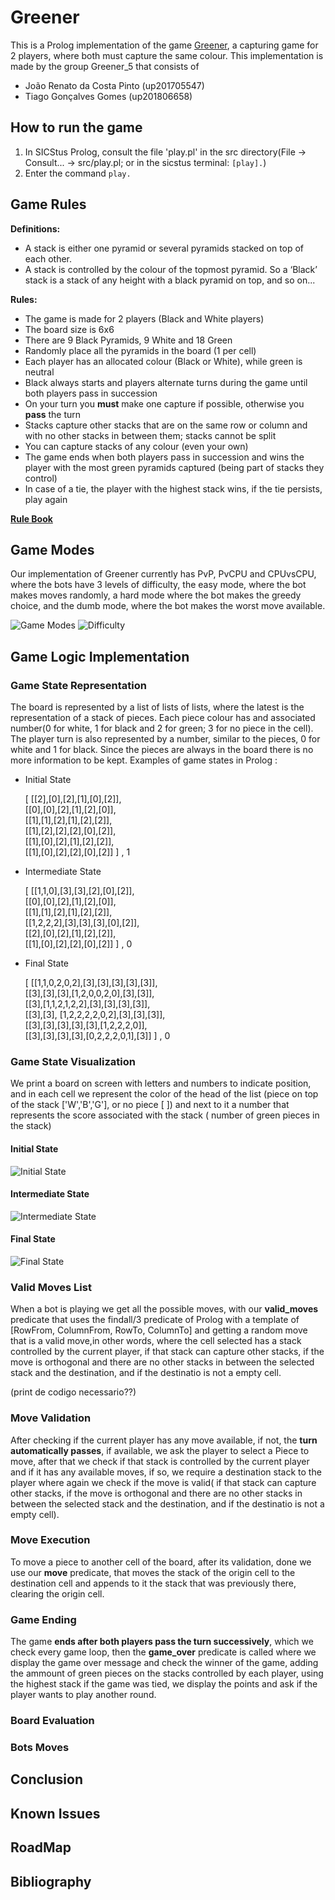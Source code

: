 # Greener

This is a Prolog implementation of the game [Greener](https://nestorgames.com/#green_detail), a capturing game for 2 players, where both must capture the same colour.
This implementation is made by the group Greener_5 that consists of

- João Renato da Costa Pinto (up201705547)
- Tiago Gonçalves Gomes (up201806658)

## How to run the game

1. In SICStus Prolog, consult the file 'play.pl' in the src directory(File -> Consult... -> src/play.pl; or in the sicstus terminal: `[play].`)
2. Enter the command `play.`

## Game Rules

**Definitions:**

- A stack is either  one pyramid or several pyramids stacked on top of each other.
- A stack is controlled by the colour of the topmost pyramid. So a ‘Black’ stack is a stack of any height with a black pyramid on top, and so on...

**Rules:**

- The game is made for 2 players (Black and White players)
- The board size is 6x6
- There are 9 Black Pyramids, 9 White and 18 Green
- Randomly place all the pyramids in the board (1 per cell)
- Each player has an allocated colour (Black or White), while green is neutral
- Black always starts and players alternate turns during the game until both players pass in succession
- On your turn you **must** make one capture if possible, otherwise you **pass** the turn
- Stacks capture other stacks that are on the same row or column and with no other stacks in between them; stacks cannot be split
- You can capture stacks of any colour (even your own)
- The game ends when both players pass in succession and wins the player with the most green pyramids captured (being part of stacks they control)
- In case of a tie, the player with the highest stack wins, if the tie persists, play again

[**Rule Book**](https://nestorgames.com/rulebooks/GREENGREENERGREENEST_EN.pdf)

## Game Modes

Our implementation of Greener currently has PvP, PvCPU and CPUvsCPU, where the bots have 3 levels of difficulty, the easy mode, where the bot makes moves randomly, a hard mode where the bot makes the greedy choice, and the dumb mode, where the bot makes the worst move available.

![Game Modes](images/game_modes.png) ![Difficulty](images/bots_difficulty.png)

## Game Logic Implementation

### Game State Representation

The board is represented by a list of lists of lists, where the latest is the representation of a stack of pieces. Each piece colour has and associated number(0 for white, 1 for black and 2 for green; 3 for no piece in the cell). The player turn is also represented by a number, similar to the pieces, 0 for white and 1 for black.
 Since the pieces are always in the board there is no more information to be kept.
 Examples of game states in Prolog :

- Initial State

	[	[[2],[0],[2],[1],[0],[2]],</br>
		[[0],[0],[2],[1],[2],[0]],</br>
		[[1],[1],[2],[1],[2],[2]],</br>
		[[1],[2],[2],[2],[0],[2]],</br>
		[[1],[0],[2],[1],[2],[2]],</br>
		[[1],[0],[2],[2],[0],[2]]	] , 1

- Intermediate State

	[	[[1,1,0],[3],[3],[2],[0],[2]],</br>
		[[0],[0],[2],[1],[2],[0]],</br>
		[[1],[1],[2],[1],[2],[2]],</br>
		[[1,2,2,2],[3],[3],[3],[0],[2]],</br>
		[[2],[0],[2],[1],[2],[2]],</br>
		[[1],[0],[2],[2],[0],[2]]	] , 0

- Final State

	[	[[1,1,0,2,0,2],[3],[3],[3],[3],[3]],</br>
		[[3],[3],[3],[1,2,0,0,2,0],[3],[3]],</br>
		[[3],[1,1,2,1,2,2],[3],[3],[3],[3]],</br>
		[[3],[3], [1,2,2,2,2,0,2],[3],[3],[3]],</br>
		[[3],[3],[3],[3],[3],[1,2,2,2,0]],</br>
		[[3],[3],[3],[3],[0,2,2,2,0,1],[3]]	] , 0

### Game State Visualization

We print a board on screen with letters and numbers to indicate position, and in each cell we represent the color of the head of the list (piece on top of the stack ['W','B','G'], or no piece [  ]) and next to it a number that represents the score associated with the stack ( number of green pieces in the stack)

#### Initial State

![Initial State](images/initial_board.png)

#### Intermediate State

![Intermediate State](/images/intermediate_board.png)

#### Final State

![Final State](images/final_board.png)

### Valid Moves List

When a bot is playing we get all the possible moves, with our **valid_moves** predicate that uses the findall/3 predicate of Prolog with a template of  [RowFrom, ColumnFrom, RowTo, ColumnTo] and getting a random move that is a valid move,in other words, where the cell selected has a stack controlled by the current player, if that stack can capture other stacks, if the move is orthogonal and there are no other stacks in between the selected stack and the destination, and if the destinatio is not a empty cell.

(print de codigo necessario??)

### Move Validation

After checking if the current player has any move available, if not, the **turn automatically passes**, if available, we ask the player to select a Piece to move, after that we check if that stack is controlled by the current player and if it has any available moves, if so, we require a destination stack to the player where again we check if the move is valid( if that stack can capture other stacks, if the move is orthogonal and there are no other stacks in between the selected stack and the destination, and if the destinatio is not a empty cell).

### Move Execution

To move a piece to another cell of the board, after its validation, done  we use our **move** predicate, that moves the stack of the origin cell to the destination cell and appends to it the stack that was previously there, clearing the origin cell.

### Game Ending

The game **ends after both players pass the turn successively**, which we check every game loop, then the **game_over** predicate is called where we display the game over message and check the winner of the game, adding the ammount of green pieces on the stacks controlled by each player, using the highest stack if the game was tied, we display the points and ask if the player wants to play another round.

### Board Evaluation



### Bots Moves



## Conclusion



## Known Issues



## RoadMap



## Bibliography
